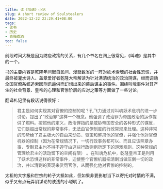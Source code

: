 ```yaml
---
title: 读《叫魂》小记
slug: A short review of Soulstealers
date: 2022-12-22 22:29:41+08:00
tags:
- 读书
- 历史
- 青梅煮酒
toc: false
---
```


前段时间大概是因为防疫政策的关系，有几个书名在网上很常见，《叫魂》是其中的一个。

书的主要内容是乾隆年间起自民间、漫延数省的一阵对妖术索魂的社会性恐慌，并最终被灌水诗人、盖章爱好者乾隆大帝解读为针对满清统治的政治阴谋，继而调动全国官僚系统追索因刑讯逼供而幻想出来的幕后谋主的事件。围绕叫魂事件对其产生的社会背景、皇帝的心理和官僚阶层的应对之策等方面做了一些讨论。

翻译札记里有段话说得很好：

> 君主是如何实现其对官僚的控制的呢？孔飞力通过对叫魂妖术危机的进一步讨论，提出了“政治罪”这样一个概念。他强调了政治罪为帝国政治的运作提供了燃料。按照他的定义，政治罪指的是威胁帝国安全的各种形式的谋反，它们是超出常规的非常事件，无法由官僚制度的行政常规来处理。这种非常的形势给了君主极大的自由来动员、驱策和整肃他的官僚，并强化他对官僚机器的控制（因为在常规情况下，一切行政事务都可以、而且应该照章办事，专制君主也不得不遵守由这些行政则例所定下的游戏规则，这种常规的管理给君主的活动留下的空间有限） 。在叫魂危机中，乾隆皇帝正是利用了妖术恐惧这样的非常事件，迫使整个官僚机器把清剿当做压倒一切的政治，并以清剿的表现来赏罚官僚，从而强化他对官僚的控制的。

太祖的大字报和世宗的轮子大抵如此，但如果非要影射当下以寄托对时情的不满，似乎又有点玩弄阴谋论的肤浅的小聪明了。